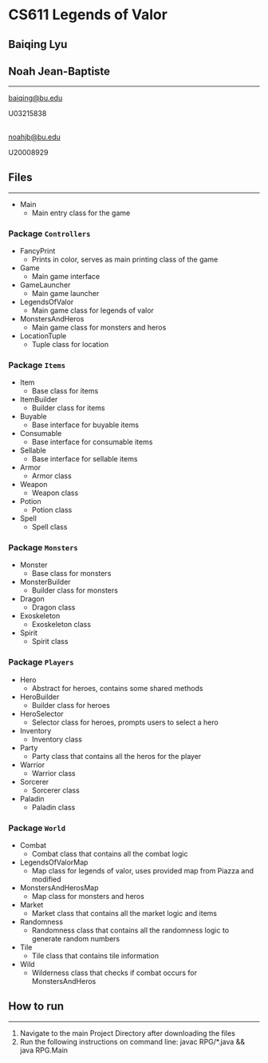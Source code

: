 # CS611 Legends of Valor

## Baiqing Lyu
## Noah Jean-Baptiste
---------------------------------------------------------------------------
baiqing@bu.edu

U03215838

##

noahjb@bu.edu

U20008929


## Files
---------------------------------------------------------------------------

- Main
  - Main entry class for the game

### Package `Controllers`
- FancyPrint
  - Prints in color, serves as main printing class of the game
- Game
  - Main game interface
- GameLauncher
  - Main game launcher
- LegendsOfValor
  - Main game class for legends of valor
- MonstersAndHeros
  - Main game class for monsters and heros
- LocationTuple
  - Tuple class for location
### Package `Items`
- Item
  - Base class for items
- ItemBuilder
  - Builder class for items
- Buyable
  - Base interface for buyable items
- Consumable
  - Base interface for consumable items
- Sellable
  - Base interface for sellable items
- Armor
  - Armor class
- Weapon
  - Weapon class
- Potion
  - Potion class
- Spell
  - Spell class
### Package `Monsters`
- Monster
  - Base class for monsters
- MonsterBuilder
  - Builder class for monsters
- Dragon
  - Dragon class
- Exoskeleton
  - Exoskeleton class
- Spirit
  - Spirit class
### Package `Players`
- Hero
  - Abstract for heroes, contains some shared methods
- HeroBuilder
  - Builder class for heroes
- HeroSelector
  - Selector class for heroes, prompts users to select a hero
- Inventory
  - Inventory class
- Party
  - Party class that contains all the heros for the player
- Warrior
  - Warrior class
- Sorcerer
  - Sorcerer class
- Paladin
  - Paladin class
### Package `World`
- Combat
  - Combat class that contains all the combat logic
- LegendsOfValorMap
  - Map class for legends of valor, uses provided map from Piazza and modified
- MonstersAndHerosMap
  - Map class for monsters and heros
- Market
  - Market class that contains all the market logic and items
- Randomness
  - Randomness class that contains all the randomness logic to generate random numbers
- Tile
  - Tile class that contains tile information
- Wild
  - Wilderness class that checks if combat occurs for MonstersAndHeros

## How to run
---------------------------------------------------------------------------
1. Navigate to the main Project Directory after downloading the files
2. Run the following instructions on command line:
	javac RPG/*.java && java RPG.Main